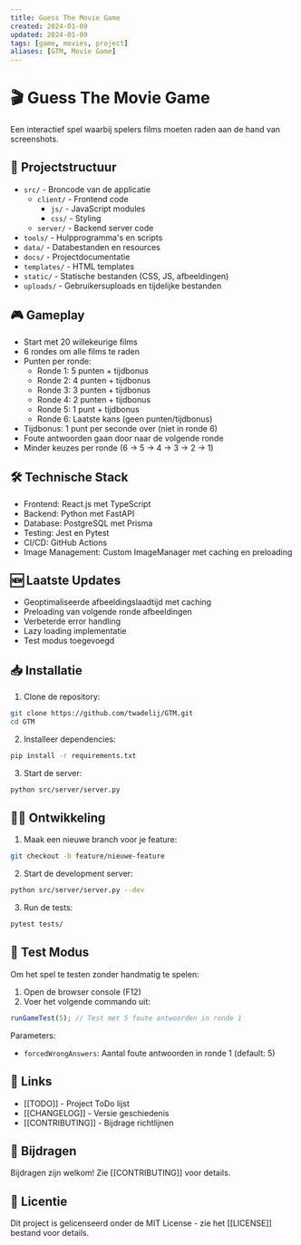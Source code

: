 ```yaml
---
title: Guess The Movie Game
created: 2024-01-09
updated: 2024-01-09
tags: [game, movies, project]
aliases: [GTM, Movie Game]
---
```


# 🎬 Guess The Movie Game

Een interactief spel waarbij spelers films moeten raden aan de hand van screenshots.

## 📁 Projectstructuur

- `src/` - Broncode van de applicatie
  - `client/` - Frontend code
    - `js/` - JavaScript modules
    - `css/` - Styling
  - `server/` - Backend server code
- `tools/` - Hulpprogramma's en scripts
- `data/` - Databestanden en resources
- `docs/` - Projectdocumentatie
- `templates/` - HTML templates
- `static/` - Statische bestanden (CSS, JS, afbeeldingen)
- `uploads/` - Gebruikersuploads en tijdelijke bestanden

## 🎮 Gameplay

- Start met 20 willekeurige films
- 6 rondes om alle films te raden
- Punten per ronde:
  - Ronde 1: 5 punten + tijdbonus
  - Ronde 2: 4 punten + tijdbonus
  - Ronde 3: 3 punten + tijdbonus
  - Ronde 4: 2 punten + tijdbonus
  - Ronde 5: 1 punt + tijdbonus
  - Ronde 6: Laatste kans (geen punten/tijdbonus)
- Tijdbonus: 1 punt per seconde over (niet in ronde 6)
- Foute antwoorden gaan door naar de volgende ronde
- Minder keuzes per ronde (6 -> 5 -> 4 -> 3 -> 2 -> 1)

## 🛠️ Technische Stack

- Frontend: React.js met TypeScript
- Backend: Python met FastAPI
- Database: PostgreSQL met Prisma
- Testing: Jest en Pytest
- CI/CD: GitHub Actions
- Image Management: Custom ImageManager met caching en preloading

## 🆕 Laatste Updates

- Geoptimaliseerde afbeeldingslaadtijd met caching
- Preloading van volgende ronde afbeeldingen
- Verbeterde error handling
- Lazy loading implementatie
- Test modus toegevoegd

## 📥 Installatie

1. Clone de repository:
```bash
git clone https://github.com/twadelij/GTM.git
cd GTM
```

2. Installeer dependencies:
```bash
pip install -r requirements.txt
```

3. Start de server:
```bash
python src/server/server.py
```

## 👩‍💻 Ontwikkeling

1. Maak een nieuwe branch voor je feature:
```bash
git checkout -b feature/nieuwe-feature
```

2. Start de development server:
```bash
python src/server/server.py --dev
```

3. Run de tests:
```bash
pytest tests/
```

## 🧪 Test Modus

Om het spel te testen zonder handmatig te spelen:

1. Open de browser console (F12)
2. Voer het volgende commando uit:
```javascript
runGameTest(5); // Test met 5 foute antwoorden in ronde 1
```

Parameters:
- `forcedWrongAnswers`: Aantal foute antwoorden in ronde 1 (default: 5)

## 📝 Links

- [[TODO]] - Project ToDo lijst
- [[CHANGELOG]] - Versie geschiedenis
- [[CONTRIBUTING]] - Bijdrage richtlijnen

## 🤝 Bijdragen

Bijdragen zijn welkom! Zie [[CONTRIBUTING]] voor details.

## 📄 Licentie

Dit project is gelicenseerd onder de MIT License - zie het [[LICENSE]] bestand voor details.
